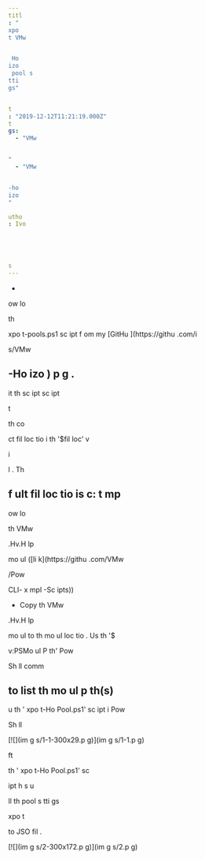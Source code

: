 ```yaml
---
titl
: "
xpo
t VMw


 Ho
izo
 pool s
tti
gs"


t
: "2019-12-12T11:21:19.000Z"
t
gs: 
  - "VMw


"
  - "VMw


-ho
izo
"

utho
: Ivo 





s
---
```


- 
ow
lo

 th
 
xpo
t-pools.ps1 sc
ipt f
om my [GitHu
](https://githu
.com/i





s/VMw


-Ho
izo
) p
g
.
- 

it th
 sc
ipt sc
ipt 


 

t

 th
 co


ct fil
 loc
tio
 i
 th
 '$fil
loc' v

i

l
. Th
 

f
ult fil
 loc
tio
 is c:
t
mp
- 
ow
lo

 th
 VMw


.Hv.H
lp

 mo
ul
 ([li
k](https://githu
.com/VMw


/Pow

CLI-
x
mpl
-Sc
ipts))
- Copy th
 VMw


.Hv.H
lp

 mo
ul
 to th
 mo
ul
 loc
tio
. Us
 th
 '$

v:PSMo
ul
P
th' Pow

Sh
ll comm


 to list th
 mo
ul
 p
th(s)
- 
u
 th
 '
xpo
t-Ho
Pool.ps1' sc
ipt i
 Pow

Sh
ll

[![](im
g
s/1-1-300x29.p
g)](im
g
s/1-1.p
g)


ft

 th
 '
xpo
t-Ho
Pool.ps1' sc

ipt h
s 
u
 
ll th
 pool s
tti
gs 


 
xpo
t

 to 
 JSO
 fil
.

[![](im
g
s/2-300x172.p
g)](im
g
s/2.p
g)







